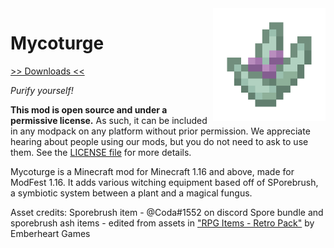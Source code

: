 <img src="icon.png" align="right" width="180px"/>

# Mycoturge


[>> Downloads <<](https://github.com/Boundarybreaker/Mycoturge/releases)

*Purify yourself!*

**This mod is open source and under a permissive license.** As such, it can be included in any modpack on any platform without prior permission. We appreciate hearing about people using our mods, but you do not need to ask to use them. See the [LICENSE file](LICENSE) for more details.

Mycoturge is a Minecraft mod for Minecraft 1.16 and above, made for ModFest 1.16. It adds various witching equipment based off of SPorebrush, a symbiotic system between a plant and a magical fungus.

Asset credits:
Sporebrush item - @Coda#1552 on discord
Spore bundle and sporebrush ash items - edited from assets in ["RPG Items - Retro Pack"](https://emberheartgames.itch.io/rpg-items-retro-pack) by Emberheart Games
